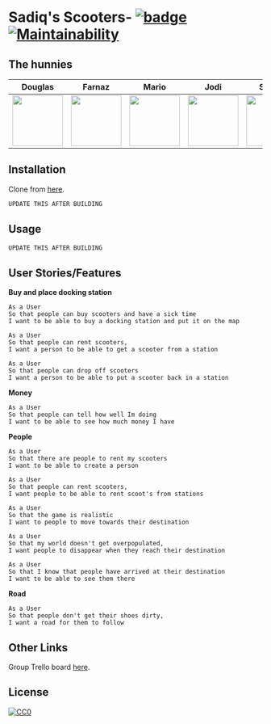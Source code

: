 # Sadiq's Scooters- [![badge](https://img.shields.io/badge/made--by-hunnies-red)](https://github.com/sindresorhus/awesome#readme) [![Maintainability](https://api.codeclimate.com/v1/badges/a99a88d28ad37a79dbf6/maintainability)](https://codeclimate.com/github/codeclimate/codeclimate/maintainability)

## The hunnies

| Douglas |  Farnaz | Mario | Jodi | Sonny |
| :-----: | :-------:  | :------:  | :------:  | :------:  
|<a href='https://github.com/dtrts'><img src='https://avatars0.githubusercontent.com/u/36892985?s=460&v=4' width='100'></a>|<a href='https://github.com/fardenti'><img src='https://avatars0.githubusercontent.com/u/38498908?s=460&v=4' width='100'></a>|<a href='https://github.com/jaitone'><img src='https://avatars0.githubusercontent.com/u/51136692?s=460&v=4' width='100'></a>|<a href='https://github.com/JodiFoster'><img src='https://avatars3.githubusercontent.com/u/51475537?s=460&v=4' width='100'></a>|<a href='https://github.com/sonny-maan'><img src='https://avatars2.githubusercontent.com/u/42817066?s=460&v=4' width='100'></a>

## Installation

Clone from [here](https://github.com/JodiFoster/Sadiq-s-Scooters).

```bash
UPDATE THIS AFTER BUILDING
```

## Usage

```bash
UPDATE THIS AFTER BUILDING
```
## User Stories/Features
**Buy and place docking station**
```
As a User
So that people can buy scooters and have a sick time
I want to be able to buy a docking station and put it on the map
```
```
As a User
So that people can rent scooters,
I want a person to be able to get a scooter from a station
```
```
As a User
So that people can drop off scooters
I want a person to be able to put a scooter back in a station
```
**Money**
```
As a User
So that people can tell how well Im doing
I want to be able to see how much money I have
```
**People**
```
As a User
So that there are people to rent my scooters
I want to be able to create a person
```
```
As a User
So that people can rent scooters,
I want people to be able to rent scoot's from stations
```
```
As a User
So that the game is realistic
I want to people to move towards their destination
```

```
As a User
So that my world doesn't get overpopulated,
I want people to disappear when they reach their destination
```

```
As a User
So that I know that people have arrived at their destination
I want to be able to see them there
```
**Road**
```
As a User
So that people don't get their shoes dirty,
I want a road for them to follow
```

## Other Links
Group Trello board [here](https://trello.com/b/MPRJPkG7/high-score-hunnies).

## License
[![CC0](https://licensebuttons.net/p/zero/1.0/88x31.png)](https://creativecommons.org/publicdomain/zero/1.0/)

